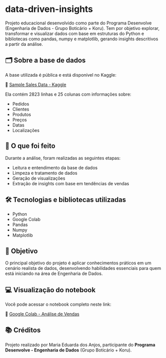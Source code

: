 # data-driven-insights
Projeto educacional desenvolvido como parte do Programa Desenvolve (Engenharia de Dados - Grupo Boticário + Koru). Tem por objetivo explorar, transformar e visualizar dados com base em estruturas do Python e bibliotecas como pandas, numpy e matplotlib, gerando insights descritivos a partir da análise.

## 🗂️ Sobre a base de dados

A base utilizada é pública e está disponível no Kaggle:

🔗 [Sample Sales Data - Kaggle](https://www.kaggle.com/datasets/kyanyoga/sample-sales-data)

Ela contém 2823 linhas e 25 colunas com informações sobre:
- Pedidos
- Clientes
- Produtos
- Preços
- Datas
- Localizações

## 🚀 O que foi feito

Durante a análise, foram realizadas as seguintes etapas:

- Leitura e entendimento da base de dados
- Limpeza e tratamento de dados
- Geração de visualizações
- Extração de insights com base em tendências de vendas

## 🛠️ Tecnologias e bibliotecas utilizadas

- Python
- Google Colab
- Pandas
- Numpy
- Matplotlib

## 🎯 Objetivo

O principal objetivo do projeto é aplicar conhecimentos práticos em um cenário realista de dados, desenvolvendo habilidades essenciais para quem está iniciando na área de Engenharia de Dados.

## 💻 Visualização do notebook

Você pode acessar o notebook completo neste link:

🔗 [Google Colab - Análise de Vendas](https://colab.research.google.com/drive/1ZwX1vs6P8Z2bjtNo8Kx3GP4qYCiIRl4y?usp=sharing)

## 📚 Créditos

Projeto realizado por Maria Eduarda dos Anjos, participante do **Programa Desenvolve - Engenharia de Dados** (Grupo Boticário + Koru).
